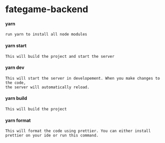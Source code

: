 # fategame-backend

#### yarn

```
run yarn to install all node modules
```

#### yarn start

```
This will build the project and start the server
```

#### yarn dev

```
This will start the server in developement. When you make changes to the code,
the server will automatically reload.
```

#### yarn build

```
This will build the project
```

#### yarn format

```
This will format the code using prettier. You can either install prettier on your ide or run this command.
```
